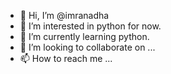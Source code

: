 - 👋 Hi, I’m @imranadha
- 👀 I’m interested in python for now.
- 🌱 I’m currently learning python.
- 💞️ I’m looking to collaborate on ...
- 📫 How to reach me ...

<!---
imranadha/imranadha is a ✨ special ✨ repository because its `README.md` (this file) appears on your GitHub profile.
You can click the Preview link to take a look at your changes.
--->
